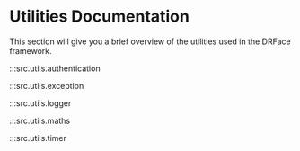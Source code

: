 # Utilities Documentation

This section will give you a brief overview of the utilities used in the DRFace framework.

:::src.utils.authentication

:::src.utils.exception

:::src.utils.logger

:::src.utils.maths

:::src.utils.timer

